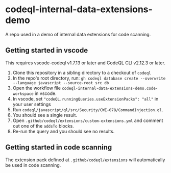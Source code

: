 # codeql-internal-data-extensions-demo

A repo used in a demo of internal data extensions for code scanning.

## Getting started in vscode

This requires vscode-codeql v1.7.13 or later and CodeQL CLI v2.12.3 or later.

1. Clone this repository in a sibling directory to a checkout of `codeql`
2. In the repo's root directory, run:
   `gh codeql database create --overwrite  --language javascript --source-root src db`
3. Open the workflow file `codeql-internal-data-extensions-demo.code-workspace` in vscode.
4. In vscode, set `"codeQL.runningQueries.useExtensionPacks": "all"` in your user settings
5. Run `codeql/javascript/ql/src/Security/CWE-078/CommandInjection.ql`.
6. You should see a single result.
7. Open `.github/codeql/extensions/custom-extensions.yml` and comment out one of the `addsTo` blocks.
8. Re-run the query and you should see no results.

## Getting started in code scanning

The extension pack defined at `.github/codeql/extensions` will automatically be used in code scanning.
